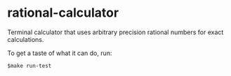 # rational-calculator
Terminal calculator that uses arbitrary precision rational numbers for exact calculations.

To get a taste of what it can do, run:
```Console
$make run-test
```
